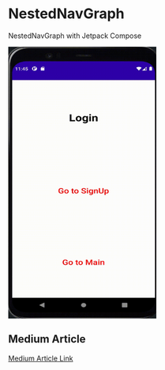 # NestedNavGraph
NestedNavGraph with Jetpack Compose

<p>
 <img align="center" src="nested_nav_graph.gif" width="300" height="550"/>
</p>

## Medium Article
[Medium Article Link](https://medium.com/@talhafaki/nested-nav-graph-jetpack-compose-f753c36b02d1)
